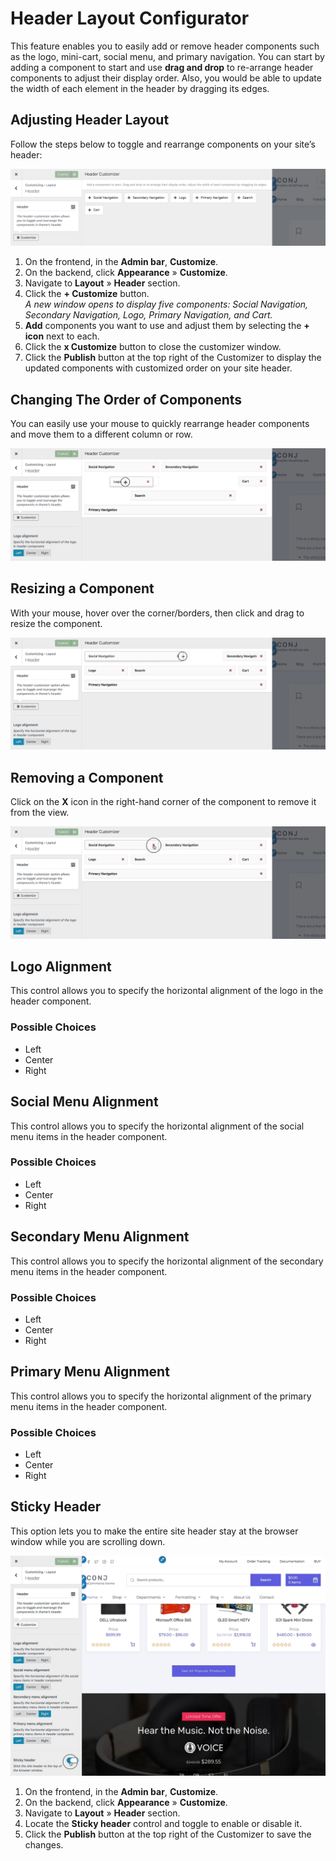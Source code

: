 # Header Layout Configurator

This feature enables you to easily add or remove header components such as the logo, mini-cart, social menu, and primary navigation. You can start by adding a component to start and use **drag and drop** to re-arrange header components to adjust their display order. Also, you would be able to update the width of each element in the header by dragging its edges.

## Adjusting Header Layout

Follow the steps below to toggle and rearrange components on your site’s header:

![Adjusting Header Layout](img/adjusting-header-layout.png)

1. On the frontend, in the **Admin bar**, **Customize**.
2. On the backend, click **Appearance** » **Customize**.
3. Navigate to **Layout** » **Header** section.
4. Click the **+ Customize** button.<br/>*A new window opens to display five components: Social Navigation, Secondary Navigation, Logo, Primary Navigation, and Cart.*
5. **Add** components you want to use and adjust them by selecting the **+ icon** next to each.
6. Click the **x Customize** button to close the customizer window.
7. Click the **Publish** button at the top right of the Customizer to display the updated components with customized order on your site header.

## Changing The Order of Components

You can easily use your mouse to quickly rearrange header components and move them to a different column or row.

![Changing The Order of Header Components](img/changing-the-order-of-header-components.jpg)

## Resizing a Component

With your mouse, hover over the corner/borders, then click and drag to resize the component.

![Resizing a Header Components](img/resizing-header-components.jpg)

## Removing a Component

Click on the **X** icon in the right-hand corner of the component to remove it from the view.

![Removing a Header Components](img/removing-header-components.jpg)

## Logo Alignment

This control allows you to specify the horizontal alignment of the logo in the header component.

### Possible Choices

* Left
* Center
* Right

## Social Menu Alignment

This control allows you to specify the horizontal alignment of the social menu items in the header component.

### Possible Choices

* Left
* Center
* Right

## Secondary Menu Alignment

This control allows you to specify the horizontal alignment of the secondary menu items in the header component.

### Possible Choices

* Left
* Center
* Right

## Primary Menu Alignment

This control allows you to specify the horizontal alignment of the primary menu items in the header component.

### Possible Choices

* Left
* Center
* Right

## Sticky Header

This option lets you to make the entire site header stay at the browser window while you are scrolling down.

![Sticky Header](img/sticky-header.jpg)

1. On the frontend, in the **Admin bar**, **Customize**.
2. On the backend, click **Appearance** » **Customize**.
3. Navigate to **Layout** » **Header** section.
4. Locate the **Sticky header** control and toggle to enable or disable it.
5. Click the **Publish** button at the top right of the Customizer to save the changes.
